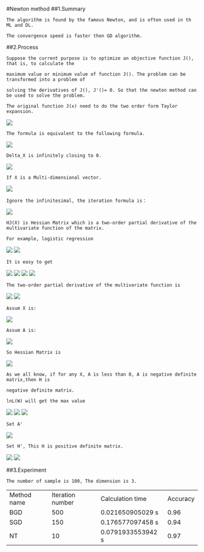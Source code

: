 #Newton method
##1.Summary
    
    The algorithm is found by the famous Newton, and is often used in th ML and DL.
    
    The convergence speed is faster then GD algorithm.
    
    
##2.Process
    
    Suppose the current purpose is to optimize an objective function J(), that is, to calculate the 
    
    maximum value or minimum value of function J(). The problem can be transformed into a problem of 
    
    solving the derivatives of J(), J'()= 0. So that the newton method can be used to solve the problem.
    
    The original function J(x) need to do the two order form Taylor expansion.
    
<img src="http://chart.googleapis.com/chart?cht=tx&chl=J(x%2B%5CDelta%20x)%3DJ(x)%2BJ'(x)%5CDelta%20x%2B%5Cfrac%7B1%7D%7B2%7DJ''(x)%5CDelta%20x%5E%7B2%7D" style="border:none;" />
    
    The formula is equivalent to the following formula.

<img src="http://chart.googleapis.com/chart?cht=tx&chl=J'(x)%2B%5Cfrac%7B1%7D%7B2%7DJ''(x)%5CDelta%20x%3D0" style="border:none;" />

    Delta_X is infinitely closing to 0.
    
<img src="http://chart.googleapis.com/chart?cht=tx&chl=J'(x)%2BJ''(x)%5CDelta%20x%3D0%5C%5C%0A%5CDelta%20x%3D-%5Cfrac%7BJ'(x)%7D%7BJ''(x)%7D" style="border:none;" />

    If X is a Multi-dimensional vector.
    
<img src="http://chart.googleapis.com/chart?cht=tx&chl=J(X)%3DJ(X_%7B0%7D)%2B(X-X_%7B0%7D)%5E%7BT%7D%5Cnabla%20J(X_%7B0%7D)%2B%5Cfrac%7B1%7D%7B2%7D(X-X_%7B0%7D)%5E%7BT%7DHJ(X_%7B0%7D)(X-X_%7B0%7D)%2Bo(%7C%7C%7C%7CX-X_%7B0%7D)%5E%7B2%7D" style="border:none;" />

    Ignore the infinitesimal, the iteration formula is：
    
<img src="http://chart.googleapis.com/chart?cht=tx&chl=X_%7Bn%2B1%7D%3DX_%7Bn%7D-%5Cfrac%7B%5Cnabla%20J(X_%7Bn%7D)%7D%7BHJ(X_%7Bn%7D)%7D" style="border:none;" />

    HJ(X) is Hessian Matrix which is a two-order partial derivative of the multivariate function of the matrix.

    For example, logistic regression

<img src="http://chart.googleapis.com/chart?cht=tx&chl=set%20%5C%20%5C%20%5C%20%20%5Cpi%20(X%5E%7Bi%7D)%20%3D%20%5Cfrac%7B1%7D%7B1%2Be%5E%7B-W%5E%7BT%7DX%5E%7Bi%7D%20%7D%7D" style="border:none;" />

<img src="http://chart.googleapis.com/chart?cht=tx&chl=%5Cfrac%7B%5Cpart%20lnL(W)%7D%7B%5Cpart%20W%7D%0A%3D%0A%5Csum_%7Bi%3D1%7D%5EM%20%5B(Y%5E%7Bi%7D-%5Cpi(X%5E%7Bi%7D))X%5E%7Bi%7D%5D" style="border:none;" />

    It is easy to get
    
<img src="http://chart.googleapis.com/chart?cht=tx&chl=%5Cfrac%7B%5Cpart%20lnL(W)%7D%7B%5Cpart%20w_%7B0%7D%7D%0A%3D%0A%5Csum_%7Bi%3D1%7D%5EM%20%5B(Y%5E%7Bi%7D-%5Cpi(X%5E%7Bi%7D))x%5E%7Bi%7D_%7B0%7D%5D" style="border:none;" />

<img src="http://chart.googleapis.com/chart?cht=tx&chl=%5Cfrac%7B%5Cpart%20lnL(W)%7D%7B%5Cpart%20w_%7B1%7D%7D%0A%3D%0A%5Csum_%7Bi%3D1%7D%5EM%20%5B(Y%5E%7Bi%7D-%5Cpi(X%5E%7Bi%7D))x%5E%7Bi%7D_%7B1%7D%5D" style="border:none;" />

<img src="http://chart.googleapis.com/chart?cht=tx&chl=%5Cfrac%7B%5Cpart%20lnL(W)%7D%7B%5Cpart%20w_%7B2%7D%7D%0A%3D%0A%5Csum_%7Bi%3D1%7D%5EM%20%5B(Y%5E%7Bi%7D-%5Cpi(X%5E%7Bi%7D))x%5E%7Bi%7D_%7B2%7D%5D" style="border:none;" />

<img src="http://chart.googleapis.com/chart?cht=tx&chl=%5C%20%5C%20%5C%20%5C%20...%5C%20%5C%20%5C%20...%5C%5C%0A%5Cfrac%7B%5Cpart%20lnL(W)%7D%7B%5Cpart%20w_%7Bn%7D%7D%0A%3D%0A%5Csum_%7Bi%3D1%7D%5EM%20%5B(Y%5E%7Bi%7D-%5Cpi(X%5E%7Bi%7D))x%5E%7Bi%7D_%7Bn%7D%5D" style="border:none;" />
    
    The two-order partial derivative of the multivariate function is
    
<img src="http://chart.googleapis.com/chart?cht=tx&chl=%5Cfrac%7B%5Cpart%20lnL(W)%7D%7B%5Cpart%20w_%7Bk%7D%5Cpart%20w_%7Bj%7D%7D%3D%0A%0A%5Cfrac%7B%5Cpart%20%5Csum_%7Bi%3D1%7D%5EM%20%5B(Y%5E%7Bi%7D-%5Cfrac%7B1%7D%7B1%2Be%5E%7BW%5E%7BT%7DX%5E%7Bi%7D%7D%7D)x%5E%7Bi%7D_%7Bk%7D%5D%7D%0A%7B%5Cpart%20w_%7Bj%7D%7D%0A%0A" style="border:none;" />

<img src="http://chart.googleapis.com/chart?cht=tx&chl=%5Cfrac%7B%5Cpart%20lnL(W)%7D%7B%5Cpart%20w_%7Bk%7D%5Cpart%20w_%7Bj%7D%7D%3D%0A%0A%5Csum_%7Bi%3D1%7D%5EM%20x%5E%7Bi%7D_%7Bk%7D%20%5Ccdot%20%0A%0A%5Cpi(X%5E%7Bi%7D)%20%5Ccdot%20%0A%0A(%5Cpi(X%5E%7Bi%7D)%20-1)%20%20%5Ccdot%20%0A%0A%20x%5E%7Bi%7D_%7Bj%7D%20" style="border:none;" />

    Assum X is:
    
<img src="http://chart.googleapis.com/chart?cht=tx&chl=X%3D%5B%5C%5C%0Ax_%7B10%7D%20%2C%5C%20%5C%20%5C%20x_%7B11%7D%20%2C%5C%20%5C%20%5C%20...%5C%20%5C%20%2Cx_%7B1n%7D%5C%5C%0Ax_%7B20%7D%20%2C%5C%20%5C%20%5C%20x_%7B21%7D%20%2C%5C%20%5C%20%5C%20...%5C%20%5C%20%2Cx_%7B2n%7D%5C%5C%0A...%5C%5C%0Ax_%7Bm0%7D%20%2C%5C%20%5C%20%5C%20x_%7Bm1%7D%20%2C%5C%20%5C%20%5C%20...%5C%20%5C%20%2Cx_%7Bmn%7D%5C%5C%0A%5D" style="border:none;" />

    Assum A is:
    
<img src="http://chart.googleapis.com/chart?cht=tx&chl=A%3D%5B%5C%5C%0A%5Cpi(X%5E%7B1%7D)(%5Cpi(X%5E%7B1%7D)-1)%20%2C%5C%20%5C%20%5C%200%20%2C%5C%20%5C%20%5C%20...%5C%20%5C%20%2C0%5C%5C%0A0%20%2C%5C%20%5C%20%5C%20%5Cpi(X%5E%7B2%7D)(%5Cpi(X%5E%7B2%7D)-1)%20%2C%5C%20%5C%20%5C%20...%5C%20%5C%20%2C0%5C%5C%0A...%5C%5C%0A0%20%2C%5C%20%5C%20%5C%200%20%2C%5C%20%5C%20%5C%20...%5C%20%5C%20%2C%5Cpi(X%5E%7Bm%7D)(%5Cpi(X%5E%7Bm%7D)-1)%5C%5C%0A%5D" style="border:none;" />
    
    So Hessian Matrix is 
    
<img src="http://chart.googleapis.com/chart?cht=tx&chl=H%3DX%5E%7BT%7DAX" style="border:none;" />

    As we all know, if for any X, A is less than 0, A is negative definite matrix,then H is 
    
    negative definite matrix.
    
    lnL(W) will get the max value
    
<img src="http://chart.googleapis.com/chart?cht=tx&chl=Set%20%5C%20%5C%20%5C%20%5C%5C%0AU%3D%0A%5B%20%5C%5C%20%20%20%20%20%20%20%20%20%20%20%20%20%20%20%20%20%20%20%20%20%20%20%20%0AY%5E%7B1%7D-%5Cpi(X%5E%7B1%7D)%5C%5C%0AY%5E%7B2%7D-%5Cpi(X%5E%7B2%7D)%5C%5C%0A...%5C%5C%0AY%5E%7Bm%7D-%5Cpi(X%5E%7Bm%7D)%5C%5C%0A%5D" style="border:none;" />

<img src="http://chart.googleapis.com/chart?cht=tx&chl=lnL(W)'%3DXU%5C%5C%0AlnL(W)''%3DH%5C%5C%0A" style="border:none;" />

<img src="http://chart.googleapis.com/chart?cht=tx&chl=X_%7Bn%2B1%7D%3DX_%7Bn%7D-H%5E%7B-1%7DUX" style="border:none;" />

    Set A'
    
<img src="http://chart.googleapis.com/chart?cht=tx&chl=A'%3D%5B%5C%5C%0A%5Cpi(X%5E%7B1%7D)(1-%5Cpi(X%5E%7B1%7D))%20%2C%5C%20%5C%20%5C%200%20%2C%5C%20%5C%20%5C%20...%5C%20%5C%20%2C0%5C%5C%0A0%20%2C%5C%20%5C%20%5C%20%5Cpi(X%5E%7B2%7D)(1-%5Cpi(X%5E%7B2%7D))%20%2C%5C%20%5C%20%5C%20...%5C%20%5C%20%2C0%5C%5C%0A...%5C%5C%0A0%20%2C%5C%20%5C%20%5C%200%20%2C%5C%20%5C%20%5C%20...%5C%20%5C%20%2C%5Cpi(X%5E%7Bm%7D)(1-%5Cpi(X%5E%7Bm%7D))%5C%5C%0A%5D" style="border:none;" />
    
    Set H', This H is positive definite matrix.
    
<img src="http://chart.googleapis.com/chart?cht=tx&chl=H'%3DX%5E%7BT%7DA'X" style="border:none;" />
    
<img src="http://chart.googleapis.com/chart?cht=tx&chl=X_%7Bn%2B1%7D%3DX_%7Bn%7D%2B(H')%5E%7B-1%7DUX" style="border:none;" />

##3.Experiment

    The number of sample is 100, The dimension is 3.
<table>
<tr>
<td> Method name </td> <td> Iteration number</td> <td> Calculation time </td> <td> Accuracy </td>
</tr>
<tr>
<td> BGD </td> <td> 500 </td> <td> 0.021650905029 s </td><td> 0.96 </td>
</tr>
<tr>
<td> SGD </td> <td> 150 </td> <td> 0.176577097458 s </td><td> 0.94 </td>
</tr>
<tr>
<td> NT </td> <td> 10 </td> <td> 0.0791933553942 s </td><td> 0.97 </td>
</tr>
</table>


    
    
    



